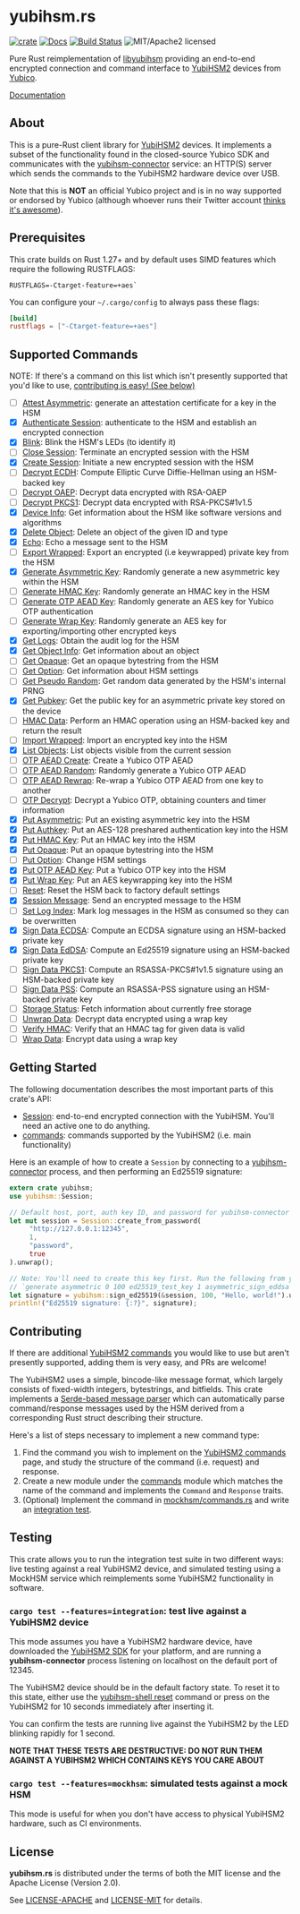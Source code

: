 # yubihsm.rs

[![crate][crate-image]][crate-link]
[![Docs][docs-image]][docs-link]
[![Build Status][build-image]][build-link]
![MIT/Apache2 licensed][license-image]

[crate-image]: https://img.shields.io/crates/v/yubihsm.svg
[crate-link]: https://crates.io/crates/yubihsm
[docs-image]: https://docs.rs/yubihsm/badge.svg
[docs-link]: https://docs.rs/yubihsm/
[build-image]: https://circleci.com/gh/tendermint/yubihsm-rs.svg?style=shield
[build-link]: https://circleci.com/gh/tendermint/yubihsm-rs
[license-image]: https://img.shields.io/badge/license-MIT/Apache2.0-blue.svg

Pure Rust reimplementation of [libyubihsm] providing an end-to-end encrypted
connection and command interface to [YubiHSM2] devices from [Yubico].

[Documentation][docs-link]

[libyubihsm]: https://developers.yubico.com/YubiHSM2/Component_Reference/libyubihsm/
[YubiHSM2]: https://www.yubico.com/products/yubihsm/
[Yubico]: https://www.yubico.com/

## About

This is a pure-Rust client library for [YubiHSM2] devices. It implements a
subset of the functionality found in the closed-source Yubico SDK and
communicates with the [yubihsm-connector] service: an HTTP(S) server which
sends the commands to the YubiHSM2 hardware device over USB.

Note that this is **NOT** an official Yubico project and is in no way supported
or endorsed by Yubico (although whoever runs their Twitter account
[thinks it's awesome]).

[yubihsm-connector]: https://developers.yubico.com/YubiHSM2/Component_Reference/yubihsm-connector/
[thinks it's awesome]: https://twitter.com/Yubico/status/971186516796915712

## Prerequisites

This crate builds on Rust 1.27+ and by default uses SIMD features
which require the following RUSTFLAGS:

```
RUSTFLAGS=-Ctarget-feature=+aes`
```

You can configure your `~/.cargo/config` to always pass these flags:

```toml
[build]
rustflags = ["-Ctarget-feature=+aes"]
```

## Supported Commands

NOTE: If there's a command on this list which isn't presently supported that you'd like to use,
[contributing is easy! (See below)](https://github.com/tendermint/yubihsm-rs/blob/master/README.md#contributing)

- [ ] [Attest Asymmetric]: generate an attestation certificate for a key in the HSM
- [x] [Authenticate Session]: authenticate to the HSM and establish an encrypted connection
- [x] [Blink]: Blink the HSM's LEDs (to identify it)
- [ ] [Close Session]: Terminate an encrypted session with the HSM
- [x] [Create Session]: Initiate a new encrypted session with the HSM
- [ ] [Decrypt ECDH]: Compute Elliptic Curve Diffie-Hellman using an HSM-backed key
- [ ] [Decrypt OAEP]: Decrypt data encrypted with RSA-OAEP
- [ ] [Decrypt PKCS1]: Decrypt data encrypted with RSA-PKCS#1v1.5
- [x] [Device Info]: Get information about the HSM like software versions and algorithms
- [x] [Delete Object]: Delete an object of the given ID and type
- [x] [Echo]: Echo a message sent to the HSM
- [ ] [Export Wrapped]: Export an encrypted (i.e keywrapped) private key from the HSM
- [x] [Generate Asymmetric Key]: Randomly generate a new asymmetric key within the HSM
- [ ] [Generate HMAC Key]: Randomly generate an HMAC key in the HSM
- [ ] [Generate OTP AEAD Key]: Randomly generate an AES key for Yubico OTP authentication
- [ ] [Generate Wrap Key]: Randomly generate an AES key for exporting/importing other encrypted keys
- [x] [Get Logs]: Obtain the audit log for the HSM
- [x] [Get Object Info]: Get information about an object
- [ ] [Get Opaque]: Get an opaque bytestring from the HSM
- [ ] [Get Option]: Get information about HSM settings
- [ ] [Get Pseudo Random]: Get random data generated by the HSM's internal PRNG
- [x] [Get Pubkey]: Get the public key for an asymmetric private key stored on the device
- [ ] [HMAC Data]: Perform an HMAC operation using an HSM-backed key and return the result
- [ ] [Import Wrapped]: Import an encrypted key into the HSM
- [x] [List Objects]: List objects visible from the current session
- [ ] [OTP AEAD Create]: Create a Yubico OTP AEAD
- [ ] [OTP AEAD Random]: Randomly generate a Yubico OTP AEAD
- [ ] [OTP AEAD Rewrap]: Re-wrap a Yubico OTP AEAD from one key to another
- [ ] [OTP Decrypt]: Decrypt a Yubico OTP, obtaining counters and timer information
- [x] [Put Asymmetric]: Put an existing asymmetric key into the HSM
- [x] [Put Authkey]: Put an AES-128 preshared authentication key into the HSM
- [x] [Put HMAC Key]: Put an HMAC key into the HSM
- [x] [Put Opaque]: Put an opaque bytestring into the HSM
- [ ] [Put Option]: Change HSM settings
- [x] [Put OTP AEAD Key]: Put a Yubico OTP key into the HSM
- [x] [Put Wrap Key]: Put an AES keywrapping key into the HSM
- [ ] [Reset]: Reset the HSM back to factory default settings
- [x] [Session Message]: Send an encrypted message to the HSM
- [ ] [Set Log Index]: Mark log messages in the HSM as consumed so they can be overwritten
- [x] [Sign Data ECDSA]: Compute an ECDSA signature using an HSM-backed private key
- [x] [Sign Data EdDSA]: Compute an Ed25519 signature using an HSM-backed private key
- [ ] [Sign Data PKCS1]: Compute an RSASSA-PKCS#1v1.5 signature using an HSM-backed private key
- [ ] [Sign Data PSS]: Compute an RSASSA-PSS signature using an HSM-backed private key
- [ ] [Storage Status]: Fetch information about currently free storage
- [ ] [Unwrap Data]: Decrypt data encrypted using a wrap key
- [ ] [Verify HMAC]: Verify that an HMAC tag for given data is valid
- [ ] [Wrap Data]: Encrypt data using a wrap key

[Attest Asymmetric]: https://developers.yubico.com/YubiHSM2/Commands/Attest_Asymmetric.html
[Authenticate Session]: https://developers.yubico.com/YubiHSM2/Commands/Authenticate_Session.html
[Blink]: https://docs.rs/yubihsm/latest/yubihsm/commands/blink/fn.blink.html
[Close Session]: https://developers.yubico.com/YubiHSM2/Commands/Close_Session.html
[Create Session]: https://developers.yubico.com/YubiHSM2/Commands/Create_Session.html
[Decrypt ECDH]: https://developers.yubico.com/YubiHSM2/Commands/Decrypt_Ecdh.html
[Decrypt OAEP]: https://developers.yubico.com/YubiHSM2/Commands/Decrypt_Oaep.html
[Decrypt PKCS1]: https://developers.yubico.com/YubiHSM2/Commands/Decrypt_Pkcs1.html
[Delete Object]: https://docs.rs/yubihsm/latest/yubihsm/commands/delete_object/fn.delete_object.html
[Device Info]: https://docs.rs/yubihsm/latest/yubihsm/commands/device_info/fn.device_info.html
[Echo]: https://docs.rs/yubihsm/latest/yubihsm/commands/echo/fn.echo.html
[Export Wrapped]: https://developers.yubico.com/YubiHSM2/Commands/Export_Wrapped.html
[Generate Asymmetric Key]: https://docs.rs/yubihsm/latest/yubihsm/commands/generate_asymmetric_key/fn.generate_asymmetric_key.html
[Generate HMAC Key]: https://developers.yubico.com/YubiHSM2/Commands/Generate_Hmac_Key.html
[Generate OTP AEAD Key]: https://developers.yubico.com/YubiHSM2/Commands/Generate_Otp_Aead_Key.html
[Generate Wrap Key]: https://developers.yubico.com/YubiHSM2/Commands/Generate_Wrap_Key.html
[Get Logs]: https://docs.rs/yubihsm/latest/yubihsm/commands/get_logs/fn.get_logs.html
[Get Object Info]: https://docs.rs/yubihsm/latest/yubihsm/commands/get_object_info/fn.get_object_info.html
[Get Opaque]: https://developers.yubico.com/YubiHSM2/Commands/Get_Opaque.html
[Get Option]: https://developers.yubico.com/YubiHSM2/Commands/Get_Option.html
[Get Pseudo Random]: https://developers.yubico.com/YubiHSM2/Commands/Get_Pseudo_Random.html
[Get Pubkey]: https://docs.rs/yubihsm/latest/yubihsm/commands/get_pubkey/fn.get_pubkey.html
[HMAC Data]: https://developers.yubico.com/YubiHSM2/Commands/Hmac_Data.html
[Import Wrapped]: https://developers.yubico.com/YubiHSM2/Commands/Import_Wrapped.html
[List Objects]: https://docs.rs/yubihsm/latest/yubihsm/commands/list_objects/fn.list_objects.html
[OTP AEAD Create]: https://developers.yubico.com/YubiHSM2/Commands/Otp_Aead_Create.html
[OTP AEAD Random]: https://developers.yubico.com/YubiHSM2/Commands/Otp_Aead_Random.html
[OTP AEAD Rewrap]: https://developers.yubico.com/YubiHSM2/Commands/Otp_Aead_Rewrap.html
[OTP Decrypt]: https://developers.yubico.com/YubiHSM2/Commands/Otp_Decrypt.html
[Put Asymmetric]: https://docs.rs/yubihsm/latest/yubihsm/commands/put_asymmetric_key/fn.put_asymmetric_key.html
[Put Authkey]: https://docs.rs/yubihsm/latest/yubihsm/commands/put_auth_key/fn.put_auth_key.html
[Put HMAC Key]: https://docs.rs/yubihsm/latest/yubihsm/commands/put_hmac_key/fn.put_hmac_key.html
[Put Opaque]: https://docs.rs/yubihsm/latest/yubihsm/commands/put_opaque/fn.put_opaque.html
[Put Option]: https://developers.yubico.com/YubiHSM2/Commands/Put_Option.html
[Put OTP AEAD Key]: https://docs.rs/yubihsm/latest/yubihsm/commands/put_otp_aead_key/fn.put_otp_aead_key.html
[Put Wrap Key]: https://docs.rs/yubihsm/latest/yubihsm/commands/put_wrap_key/fn.put_wrap_key.html
[Reset]: https://developers.yubico.com/YubiHSM2/Commands/Reset.html
[Session Message]: https://developers.yubico.com/YubiHSM2/Commands/Session_Message.html
[Set Log Index]: https://developers.yubico.com/YubiHSM2/Commands/Set_Log_Index.html
[Sign Data ECDSA]: https://docs.rs/yubihsm/latest/yubihsm/commands/sign_ecdsa/fn.sign_ecdsa_sha2.html
[Sign Data EdDSA]: https://docs.rs/yubihsm/latest/yubihsm/commands/sign_eddsa/fn.sign_ed25519.html
[Sign Data PKCS1]: https://developers.yubico.com/YubiHSM2/Commands/Sign_Data_Pkcs1.html
[Sign Data PSS]: https://developers.yubico.com/YubiHSM2/Commands/Sign_Data_Pss.html
[Storage Status]: https://developers.yubico.com/YubiHSM2/Commands/Storage_Status.html
[Unwrap Data]: https://developers.yubico.com/YubiHSM2/Commands/Unwrap_Data.html
[Verify HMAC]: https://developers.yubico.com/YubiHSM2/Commands/Verify_Hmac.html
[Wrap Data]: https://developers.yubico.com/YubiHSM2/Commands/Wrap_Data.html

## Getting Started

The following documentation describes the most important parts of this crate's API:

* [Session]: end-to-end encrypted connection with the YubiHSM. You'll need an active one to do anything.
* [commands]: commands supported by the YubiHSM2 (i.e. main functionality)

[Session]: https://docs.rs/yubihsm/latest/yubihsm/session/struct.Session.html
[commands]: https://docs.rs/yubihsm/latest/yubihsm/commands/index.html

Here is an example of how to create a `Session` by connecting to a [yubihsm-connector]
process, and then performing an Ed25519 signature:

```rust
extern crate yubihsm;
use yubihsm::Session;

// Default host, port, auth key ID, and password for yubihsm-connector
let mut session = Session::create_from_password(
     "http://127.0.0.1:12345",
     1,
     "password",
     true
).unwrap();

// Note: You'll need to create this key first. Run the following from yubihsm-shell:
// `generate asymmetric 0 100 ed25519_test_key 1 asymmetric_sign_eddsa ed25519`
let signature = yubihsm::sign_ed25519(&session, 100, "Hello, world!").unwrap();
println!("Ed25519 signature: {:?}", signature);
```

## Contributing

If there are additional [YubiHSM2 commands] you would like to use but aren't
presently supported, adding them is very easy, and PRs are welcome!

The YubiHSM2 uses a simple, bincode-like message format, which largely consists
of fixed-width integers, bytestrings, and bitfields. This crate implements a
[Serde-based message parser] which can automatically parse command/response
messages used by the HSM derived from a corresponding Rust struct describing
their structure.

Here's a list of steps necessary to implement a new command type:

1. Find the command you wish to implement on the [YubiHSM2 commands] page, and
   study the structure of the command (i.e. request) and response.
2. Create a new module under the [commands] module which matches the name
   of the command and implements the `Command` and `Response` traits.
3. (Optional) Implement the command in [mockhsm/commands.rs] and write an
   [integration test].

[YubiHSM2 commands]: https://developers.yubico.com/YubiHSM2/Commands/
[Serde-based message parser]: https://github.com/tendermint/yubihsm-rs/tree/master/src/serializers
[commands]: https://github.com/tendermint/yubihsm-rs/tree/master/src/commands
[mockhsm/commands.rs]: https://github.com/tendermint/yubihsm-rs/blob/master/src/mockhsm/commands.rs
[integration test]:  https://github.com/tendermint/yubihsm-rs/blob/master/tests/integration.rs

## Testing

This crate allows you to run the integration test suite in two different ways:
live testing against a real YubiHSM2 device, and simulated testing using
a MockHSM service which reimplements some YubiHSM2 functionality in software.

### `cargo test --features=integration`: test live against a YubiHSM2 device

This mode assumes you have a YubiHSM2 hardware device, have downloaded the
[YubiHSM2 SDK] for your platform, and are running a **yubihsm-connector**
process listening on localhost on the default port of 12345.

The YubiHSM2 device should be in the default factory state. To reset it to this
state, either use the [yubihsm-shell reset] command or press on the YubiHSM2 for
10 seconds immediately after inserting it.

You can confirm the tests are running live against the YubiHSM2 by the LED
blinking rapidly for 1 second.

**NOTE THAT THESE TESTS ARE DESTRUCTIVE: DO NOT RUN THEM AGAINST A YUBIHSM2
WHICH CONTAINS KEYS YOU CARE ABOUT**

[YubiHSM2 SDK]: https://developers.yubico.com/YubiHSM2/Releases/
[yubihsm-shell reset]: https://developers.yubico.com/YubiHSM2/Commands/Reset.html

### `cargo test --features=mockhsm`: simulated tests against a mock HSM

This mode is useful for when you don't have access to physical YubiHSM2
hardware, such as CI environments.

## License

**yubihsm.rs** is distributed under the terms of both the MIT license and
the Apache License (Version 2.0).

See [LICENSE-APACHE](LICENSE-APACHE) and [LICENSE-MIT](LICENSE-MIT) for details.
